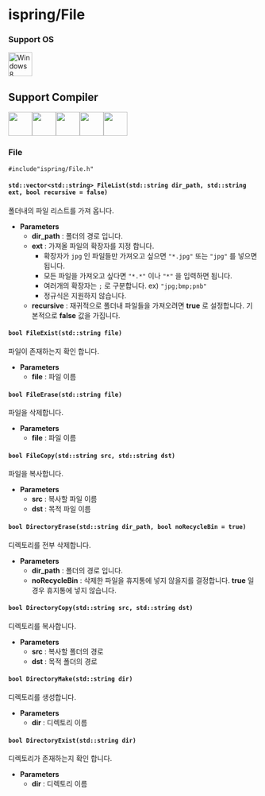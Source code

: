 # ispring/File
### Support OS
<img src="https://i.imgur.com/ElCyyzT.png" title="Windows8" width="48">

## Support Compiler
<img src="https://i.imgur.com/d67ToiK.png" width="48"><img src="https://i.imgur.com/O5bye0l.png" width="48"><img src="https://i.imgur.com/XFJ2SfL.png" width="48"><img src="https://i.imgur.com/u1NhcaW.jpg" width="48"><img src="https://i.imgur.com/zhdD9BY.png" width="48">

### File

`#include"ispring/File.h"`

#### `std::vector<std::string> FileList(std::string dir_path, std::string ext, bool recursive = false)`
폴더내의 파일 리스트를 가져 옵니다.

+ **Parameters**
	+ **dir_path** : 폴더의 경로 입니다.
	+ **ext** : 가져올 파일의 확장자를 지정 합니다.
		+ 확장자가 `jpg` 인 파일들만 가져오고 싶으면 `"*.jpg"` 또는 `"jpg"` 를 넣으면 됩니다.
		+ 모든 파일을 가져오고 싶다면 `"*.*"` 이나 `"*"` 을 입력하면 됩니다.
		+ 여러개의 확장자는 `;` 로 구분합니다. ex) `"jpg;bmp;pnb"`
		+ 정규식은 지원하지 않습니다.
	+ **recursive** : 재귀적으로 폴더내 파일들을 가져오려면 **true** 로 설정합니다. 기본적으로 **false** 값을 가집니다.

#### `bool FileExist(std::string file)`
파일이 존재하는지 확인 합니다.
+ **Parameters**
	+ **file** : 파일 이름

#### `bool FileErase(std::string file)`
파일을 삭제합니다.
+ **Parameters**
	+ **file** : 파일 이름

#### `bool FileCopy(std::string src, std::string dst)`
파일을 복사합니다.
+ **Parameters**
	+ **src** : 복사할 파일 이름
    + **dst** : 목적 파일 이름


#### `bool DirectoryErase(std::string dir_path, bool noRecycleBin = true)`
디렉토리를 전부 삭제합니다.
+ **Parameters**
	+ **dir_path** : 폴더의 경로 입니다.
	+ **noRecycleBin** : 삭제한 파일을 휴지통에 넣지 않을지를 결정합니다. **true** 일 경우 휴지통에 넣지 않습니다.

#### `bool DirectoryCopy(std::string src, std::string dst)`
디렉토리를 복사합니다.
+ **Parameters**
	+ **src** : 복사할 폴더의 경로
	+ **dst** : 목적 폴더의 경로

#### `bool DirectoryMake(std::string dir)`
디렉토리를 생성합니다.
+ **Parameters**
	+ **dir** : 디렉토리 이름

#### `bool DirectoryExist(std::string dir)`
디렉토리가 존재하는지 확인 합니다.
+ **Parameters**
	+ **dir** : 디렉토리 이름

